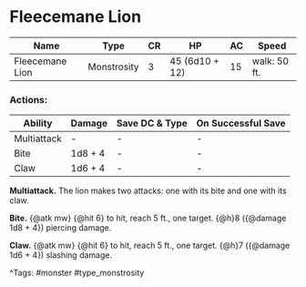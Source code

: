 # Fleecemane Lion

| Name | Type | CR | HP | AC | Speed |
|------|------|----|----|----|-------|
| Fleecemane Lion | Monstrosity | 3 | 45 (6d10 + 12) | 15 | walk: 50 ft. |

### Actions:

| Ability | Damage | Save DC & Type | On Successful Save |
|---------|--------|----------------|--------------------|
| Multiattack | - | - | - |
| Bite | 1d8 + 4 | - | - |
| Claw | 1d6 + 4 | - | - |


**Multiattack.** The lion makes two attacks: one with its bite and one with its claw.

**Bite.** {@atk mw} {@hit 6} to hit, reach 5 ft., one target. {@h}8 ({@damage 1d8 + 4}) piercing damage.

**Claw.** {@atk mw} {@hit 6} to hit, reach 5 ft., one target. {@h}7 ({@damage 1d6 + 4}) slashing damage.

^Tags: #monster #type_monstrosity